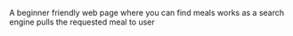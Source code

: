 A beginner friendly web page where you can find meals works as a search engine pulls the requested meal to user

